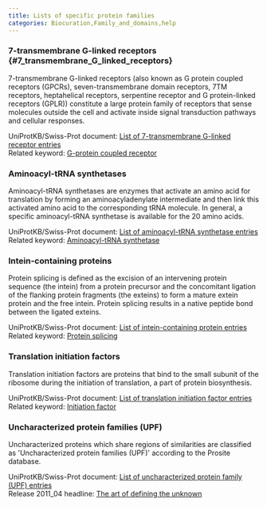 ```yaml
---
title: Lists of specific protein families
categories: Biocuration,Family_and_domains,help
---
```


### 7-transmembrane G-linked receptors {\#7\_transmembrane\_G\_linked\_receptors}

7-transmembrane G-linked receptors (also known as G protein coupled receptors (GPCRs), seven-transmembrane domain receptors, 7TM receptors, heptahelical receptors, serpentine receptor and G protein-linked receptors (GPLR)) constitute a large protein family of receptors that sense molecules outside the cell and activate inside signal transduction pathways and cellular responses.

UniProtKB/Swiss-Prot document: [List of 7-transmembrane G-linked receptor entries](http://www.uniprot.org/docs/7tmrlist)  
Related keyword: [G-protein coupled receptor](http://www.uniprot.org/keywords/KW-0297)

### Aminoacyl-tRNA synthetases

Aminoacyl-tRNA synthetases are enzymes that activate an amino acid for translation by forming an aminoacyladenylate intermediate and then link this activated amino acid to the corresponding tRNA molecule. In general, a specific aminoacyl-tRNA synthetase is available for the 20 amino acids.

UniProtKB/Swiss-Prot document: [List of aminoacyl-tRNA synthetase entries](http://www.uniprot.org/docs/aatrnasy)  
Related keyword: [Aminoacyl-tRNA synthetase](http://www.uniprot.org/keywords/KW-0030)

### Intein-containing proteins

Protein splicing is defined as the excision of an intervening protein sequence (the intein) from a protein precursor and the concomitant ligation of the flanking protein fragments (the exteins) to form a mature extein protein and the free intein. Protein splicing results in a native peptide bond between the ligated exteins.

UniProtKB/Swiss-Prot document: [List of intein-containing protein entries](http://www.uniprot.org/docs/intein)  
Related keyword: [Protein splicing](http://www.uniprot.org/keywords/KW-0651)

### Translation initiation factors

Translation initiation factors are proteins that bind to the small subunit of the ribosome during the initiation of translation, a part of protein biosynthesis.

UniProtKB/Swiss-Prot document: [List of translation initiation factor entries](http://www.uniprot.org/docs/initfact)  
Related keyword: [Initiation factor](http://www.uniprot.org/keywords/KW-0396)

### Uncharacterized protein families (UPF)

Uncharacterized proteins which share regions of similarities are classified as 'Uncharacterized protein families (UPF)' according to the Prosite database.

UniProtKB/Swiss-Prot document: [List of uncharacterized protein family (UPF) entries](http://www.uniprot.org/docs/upflist)  
Release 2011\_04 headline: [The art of defining the unknown](http://www.uniprot.org/news/2011/04/05/release)
